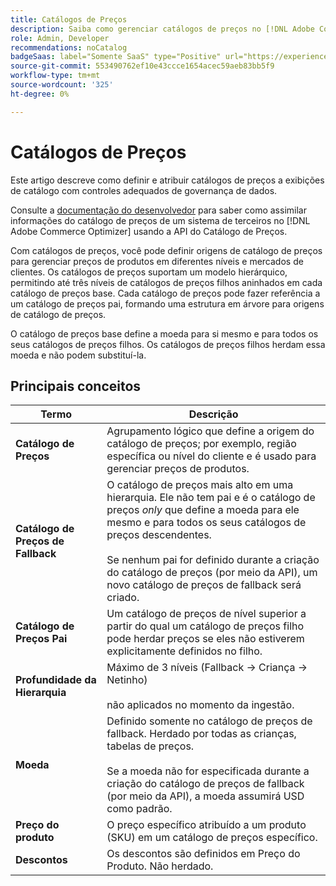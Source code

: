 ```yaml
---
title: Catálogos de Preços
description: Saiba como gerenciar catálogos de preços no [!DNL Adobe Commerce Optimizer].
role: Admin, Developer
recommendations: noCatalog
badgeSaas: label="Somente SaaS" type="Positive" url="https://experienceleague.adobe.com/pt-br/docs/commerce/user-guides/product-solutions" tooltip="Aplicável somente a projetos do Adobe Commerce as a Cloud Service e do Adobe Commerce Optimizer (infraestrutura SaaS gerenciada pela Adobe)."
source-git-commit: 553490762ef10e43ccce1654acec59aeb83bb5f9
workflow-type: tm+mt
source-wordcount: '325'
ht-degree: 0%

---
```


# Catálogos de Preços

Este artigo descreve como definir e atribuir catálogos de preços a exibições de catálogo com controles adequados de governança de dados.

Consulte a [documentação do desenvolvedor](https://developer-stage.adobe.com/commerce/services/composable-catalog/data-ingestion/api-reference/#tag/Price-Books) para saber como assimilar informações do catálogo de preços de um sistema de terceiros no [!DNL Adobe Commerce Optimizer] usando a API do Catálogo de Preços.

Com catálogos de preços, você pode definir origens de catálogo de preços para gerenciar preços de produtos em diferentes níveis e mercados de clientes. Os catálogos de preços suportam um modelo hierárquico, permitindo até três níveis de catálogos de preços filhos aninhados em cada catálogo de preços base. Cada catálogo de preços pode fazer referência a um catálogo de preços pai, formando uma estrutura em árvore para origens de catálogo de preços.

O catálogo de preços base define a moeda para si mesmo e para todos os seus catálogos de preços filhos. Os catálogos de preços filhos herdam essa moeda e não podem substituí-la.

## Principais conceitos

| Termo | Descrição |
|------|-------------|
| **Catálogo de Preços** | Agrupamento lógico que define a origem do catálogo de preços; por exemplo, região específica ou nível do cliente e é usado para gerenciar preços de produtos. |
| **Catálogo de Preços de Fallback** | O catálogo de preços mais alto em uma hierarquia. Ele não tem pai e é o catálogo de preços *only* que define a moeda para ele mesmo e para todos os seus catálogos de preços descendentes.<br/><br/>Se nenhum pai for definido durante a criação do catálogo de preços (por meio da API), um novo catálogo de preços de fallback será criado. |
| **Catálogo de Preços Pai** | Um catálogo de preços de nível superior a partir do qual um catálogo de preços filho pode herdar preços se eles não estiverem explicitamente definidos no filho. |
| **Profundidade da Hierarquia** | Máximo de 3 níveis (Fallback → Criança → Netinho)<br/><br/>não aplicados no momento da ingestão. |
| **Moeda** | Definido somente no catálogo de preços de fallback. Herdado por todas as crianças, tabelas de preços.<br/><br/>Se a moeda não for especificada durante a criação do catálogo de preços de fallback (por meio da API), a moeda assumirá USD como padrão. |
| **Preço do produto** | O preço específico atribuído a um produto (SKU) em um catálogo de preços específico. |
| **Descontos** | Os descontos são definidos em Preço do Produto. Não herdado. |
